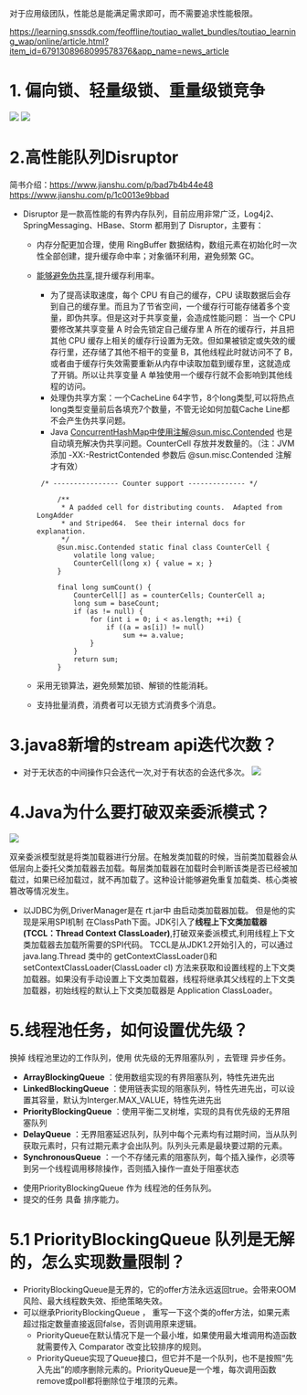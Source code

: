 
对于应用级团队，性能总是能满足需求即可，而不需要追求性能极限。


https://learning.snssdk.com/feoffline/toutiao_wallet_bundles/toutiao_learning_wap/online/article.html?item_id=6791308968099578376&app_name=news_article


# 1. 偏向锁、轻量级锁、重量级锁竞争

 ![](https://img2020.cnblogs.com/blog/1694759/202110/1694759-20211013180731349-1190196584.png)
 ![](https://img2020.cnblogs.com/blog/1694759/202110/1694759-20211013181026409-2075811936.png)   
 
# 2.高性能队列Disruptor
 
简书介绍：https://www.jianshu.com/p/bad7b4b44e48
        https://www.jianshu.com/p/1c0013e9bbad

- Disruptor 是一款高性能的有界内存队列，目前应用非常广泛，Log4j2、SpringMessaging、HBase、Storm 都用到了 Disruptor，主要有：
	- 内存分配更加合理，使用 RingBuffer 数据结构，数组元素在初始化时一次性全部创建，提升缓存命中率；对象循环利用，避免频繁 GC。
	- [能够避免伪共享](https://www.cnblogs.com/a747895159/articles/15847768.html),提升缓存利用率。
	   + 为了提高读取速度，每个 CPU 有自己的缓存，CPU 读取数据后会存到自己的缓存里。而且为了节省空间，一个缓存行可能存储着多个变量，即伪共享。但是这对于共享变量，会造成性能问题：
         当一个 CPU 要修改某共享变量 A 时会先锁定自己缓存里 A 所在的缓存行，并且把其他 CPU 缓存上相关的缓存行设置为无效。但如果被锁定或失效的缓存行里，还存储了其他不相干的变量 B，其他线程此时就访问不了 B，或者由于缓存行失效需要重新从内存中读取加载到缓存里，这就造成了开销。所以让共享变量 A 单独使用一个缓存行就不会影响到其他线程的访问。
	   + 处理伪共享方案：一个CacheLine 64字节，8个long类型,可以将热点long类型变量前后各填充7个数量，不管无论如何加载Cache Line都不会产生伪共享问题。
	   + Java ConcurrentHashMap中使用注解@sun.misc.Contended 也是自动填充解决伪共享问题。CounterCell 存放并发数量的。（注：JVM 添加 -XX:-RestrictContended 参数后 @sun.misc.Contended 注解才有效）
	   ```
        /* ---------------- Counter support -------------- */
        
            /**
             * A padded cell for distributing counts.  Adapted from LongAdder
             * and Striped64.  See their internal docs for explanation.
             */
            @sun.misc.Contended static final class CounterCell {
                volatile long value;
                CounterCell(long x) { value = x; }
            }
        
            final long sumCount() {
                CounterCell[] as = counterCells; CounterCell a;
                long sum = baseCount;
                if (as != null) {
                    for (int i = 0; i < as.length; ++i) {
                        if ((a = as[i]) != null)
                            sum += a.value;
                    }
                }
                return sum;
            }
      ```
	   
	- 采用无锁算法，避免频繁加锁、解锁的性能消耗。
	- 支持批量消费，消费者可以无锁方式消费多个消息。

# 3.java8新增的stream api迭代次数？
- 对于无状态的中间操作只会迭代一次,对于有状态的会迭代多次。
	![](https://img2020.cnblogs.com/blog/1694759/202111/1694759-20211103165032515-264003863.png)

# 4.Java为什么要打破双亲委派模式？

![](https://img2020.cnblogs.com/blog/1694759/202111/1694759-20211103165215393-1428034378.png)

双亲委派模型就是将类加载器进行分层。在触发类加载的时候，当前类加载器会从低层向上委托父类加载器去加载。每层类加载器在加载时会判断该类是否已经被加载过，如果已经加载过，就不再加载了。这种设计能够避免重复加载类、核心类被篡改等情况发生。

- 以JDBC为例,DriverManager是在 rt.jar中 由启动类加载器加载。 但是他的实现是采用SPI机制 在ClassPath下面。JDK引入了**线程上下文类加载器(TCCL：Thread Context ClassLoader)**,打破双亲委派模式,利用线程上下文类加载器去加载所需要的SPI代码。
  TCCL是从JDK1.2开始引入的，可以通过 java.lang.Thread 类中的 getContextClassLoader()和 setContextClassLoader(ClassLoader cl) 方法来获取和设置线程的上下文类加载器。如果没有手动设置上下文类加载器，线程将继承其父线程的上下文类加载器，初始线程的默认上下文类加载器是 Application ClassLoader。


# 5.线程池任务，如何设置优先级？

换掉 线程池里边的工作队列，使用 优先级的无界阻塞队列 ，去管理 异步任务。

* **ArrayBlockingQueue** ：使用数组实现的有界阻塞队列，特性先进先出
* **LinkedBlockingQueue** ：使用链表实现的阻塞队列，特性先进先出，可以设置其容量，默认为Interger.MAX_VALUE，特性先进先出
* **PriorityBlockingQueue** ：使用平衡二叉树堆，实现的具有优先级的无界阻塞队列
* **DelayQueue** ：无界阻塞延迟队列，队列中每个元素均有过期时间，当从队列获取元素时，只有过期元素才会出队列。队列头元素是最块要过期的元素。
* **SynchronousQueue** ：一个不存储元素的阻塞队列，每个插入操作，必须等到另一个线程调用移除操作，否则插入操作一直处于阻塞状态

- 使用PriorityBlockingQueue 作为 线程池的任务队列。
- 提交的任务 具备 排序能力。

# 5.1 PriorityBlockingQueue 队列是无解的，怎么实现数量限制？
- PriorityBlockingQueue是无界的，它的offer方法永远返回true。会带来OOM风险、最大线程数失效、拒绝策略失效。
- 可以继承PriorityBlockingQueue ， 重写一下这个类的offer方法，如果元素超过指定数量直接返回false，否则调用原来逻辑。
    - PriorityQueue在默认情况下是一个最小堆，如果使用最大堆调用构造函数就需要传入 Comparator 改变比较排序的规则。
    - PriorityQueue实现了Queue接口，但它并不是一个队列，也不是按照“先入先出”的顺序删除元素的。PriorityQueue是一个堆，每次调用函数remove或poll都将删除位于堆顶的元素。

















